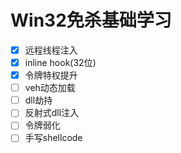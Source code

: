 # Win32免杀基础学习

- [x] 远程线程注入
- [x] inline hook(32位)
- [x] 令牌特权提升
- [ ] veh动态加载
- [ ] dll劫持
- [ ] 反射式dll注入
- [ ] 令牌弱化
- [ ] 手写shellcode
